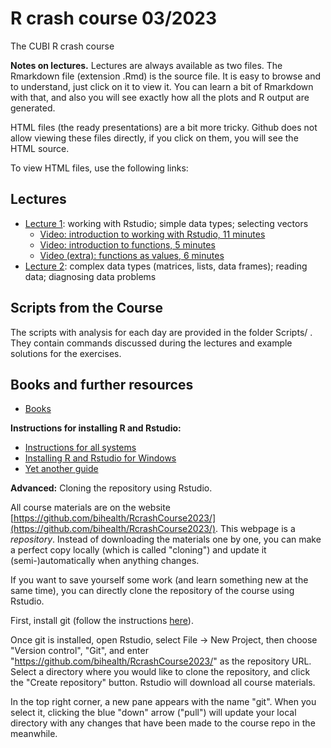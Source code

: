 # R crash course 03/2023

The CUBI R crash course

**Notes on lectures.** Lectures are always available as two files. The
Rmarkdown file (extension .Rmd) is the source file. It is easy to browse
and to understand, just click on it to view it. You can learn a bit of
Rmarkdown with that, and also you will see exactly how all the plots and R
output are generated.

HTML files (the ready presentations) are a bit more tricky. Github does not
allow viewing these files directly, if you click on them, you will see the
HTML source.

To view HTML files, use the following links:

## Lectures

 * [Lecture 1](https://bihealth.github.io/RCrashCourse2023/Lectures/lecture_01.html): working with Rstudio; simple data types; selecting vectors
     * [Video: introduction to working with Rstudio, 11 minutes](https://youtu.be/zWt8BC1UNiQ)
     * [Video: introduction to functions, 5 minutes](https://youtu.be/rnGADz4cuBA)
     * [Video (extra): functions as values, 6 minutes](https://youtu.be/NTnLZQwKhvA)
 * [Lecture 2](https://bihealth.github.io/RCrashCourse2023/Lectures/lecture_02.html): complex data types (matrices, lists, data frames); reading data; diagnosing data problems
 
## Scripts from the Course 

The scripts with analysis for each day are provided in the folder Scripts/ . They contain commands discussed during the lectures and example solutions for the exercises.

## Books and further resources

 * [Books](https://bihealth.github.io/RcrashCourse2021/Lectures/books.html) 

**Instructions for installing R and Rstudio:**

 * [Instructions for all systems](https://techvidvan.com/tutorials/install-r/)
 * [Installing R and Rstudio for Windows](https://medium.com/@GalarnykMichael/install-r-and-rstudio-on-windows-5f503f708027)
 * [Yet another guide](https://rstudio-education.github.io/hopr/starting.html)


**Advanced:** Cloning the repository using Rstudio.

All course materials are on the website [https://github.com/bihealth/RcrashCourse2023/](https://github.com/bihealth/RcrashCourse2023/). 
This webpage is a *repository*. Instead of downloading the materials one by
one, you can make a perfect copy locally (which is called "cloning") and
update it (semi-)automatically when anything changes.

If you want to save yourself some work (and learn something new at the same
time), you can directly clone the repository of the course using Rstudio. 

First, install git (follow the instructions
[here](https://support.rstudio.com/hc/en-us/articles/200532077?version=2022.07.1%2B554&mode=desktop)).

Once git is installed, open Rstudio, select File -> New Project, then choose "Version
control", "Git", and enter "https://github.com/bihealth/RcrashCourse2023/"
as the repository URL. Select a directory where you would like to clone the
repository, and click the "Create repository" button. Rstudio will download
all course materials.

In the top right corner, a new pane appears with the name "git". When you
select it, clicking the blue "down" arrow ("pull") will update your local
directory with any changes that have been made to the course repo in the
meanwhile.

